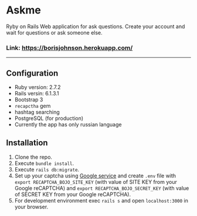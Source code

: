 Askme
======================
Ryby on Rails Web application for ask questions. Create your account and wait for questions or ask someone else.
### Link: https://borisjohnson.herokuapp.com/
----------------------
## Configuration

+ Ruby version: 2.7.2
+ Rails versin: 6.1.3.1
+ Bootstrap 3
+ `recapctha` gem
+ hashtag searching 
+ PostgreSQL (for production)
+ Currently the app has only russian language

## Installation

1. Clone the repo.
2. Execute `bundle install`.
3. Execute `rails db:migrate`.
4. Set up your captcha using [Google service](https://www.google.com/recaptcha/about/) and create `.env` file with `export RECAPTCHA_BOJO_SITE_KEY` (with value of SITE KEY from your Google reCAPTCHA)  and `export RECAPTCHA_BOJO_SECRET_KEY` (with value of SECRET KEY from your Google reCAPTCHA). 
5. For development environment exec `rails s` and open `localhost:3000` in your browser.  
